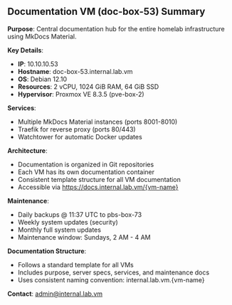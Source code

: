## Documentation VM (doc-box-53) Summary

**Purpose**: Central documentation hub for the entire homelab infrastructure using MkDocs Material.

**Key Details**:
- **IP**: 10.10.10.53
- **Hostname**: doc-box-53.internal.lab.vm
- **OS**: Debian 12.10
- **Resources**: 2 vCPU, 1024 GiB RAM, 64 GiB SSD
- **Hypervisor**: Proxmox VE 8.3.5 (pve-box-2)

**Services**:
- Multiple MkDocs Material instances (ports 8001-8010)
- Traefik for reverse proxy (ports 80/443)
- Watchtower for automatic Docker updates

**Architecture**:
- Documentation is organized in Git repositories
- Each VM has its own documentation container
- Consistent template structure for all VM documentation
- Accessible via https://docs.internal.lab.vm/{vm-name}

**Maintenance**:
- Daily backups @ 11:37 UTC to pbs-box-73
- Weekly system updates (security)
- Monthly full system updates
- Maintenance window: Sundays, 2 AM - 4 AM

**Documentation Structure**:
- Follows a standard template for all VMs
- Includes purpose, server specs, services, and maintenance docs
- Uses consistent naming convention: internal.lab.vm.{vm-name}

**Contact**: admin@internal.lab.vm